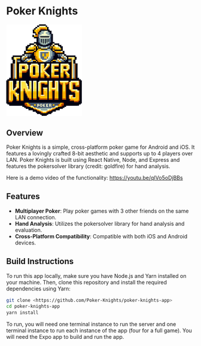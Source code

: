 # Poker Knights 
<img src="https://github.com/Poker-Knights/poker-knight-app/blob/f3ef14fe09faf52e4cb90963d76df676d40bc4b2/poker-knight/src/Graphics/PKLogo.png" width="40%"/>

## Overview

Poker Knights is a simple, cross-platform poker game for Android and iOS. It features a lovingly crafted 8-bit aesthetic and supports up to 4 players over LAN. Poker Knights is built using React Native, Node, and Express and features the pokersolver library (credit: goldfire) for hand analysis.

Here is a demo video of the functionality:
https://youtu.be/qIVo5oDjBBs

## Features

- **Multiplayer Poker**: Play poker games with 3 other friends on the same LAN connection.
- **Hand Analysis**: Utilizes the pokersolver library for hand analysis and evaluation.
- **Cross-Platform Compatibility**: Compatible with both iOS and Android devices.

## Build Instructions

To run this app locally, make sure you have Node.js and Yarn installed on your machine. Then, clone this repository and install the required dependencies using Yarn:

````bash
git clone <https://github.com/Poker-Knights/poker-knights-app>
cd poker-knights-app
yarn install
````

To run, you will need one terminal instance to run the server and one terminal instance to run each instance of the app (four for a full game). You will need the Expo app to build and run the app. 
